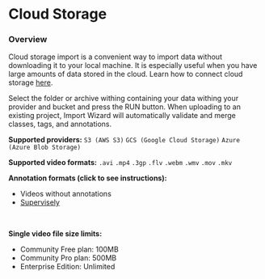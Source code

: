 # Cloud Storage

### Overview

Cloud storage import is a convenient way to import data without downloading it to your local machine. It is especially useful when you have large amounts of data stored in the cloud. Learn how to connect cloud storage [here](https://docs.supervisely.com/enterprise-edition/advanced-tuning/s3).

Select the folder or archive withing containing your data withing your provider and bucket and press the RUN button.
When uploading to an existing project, Import Wizard will automatically validate and merge classes, tags, and annotations.

**Supported providers:** `S3 (AWS S3)` `GCS (Google Cloud Storage)` `Azure (Azure Blob Storage)`

**Supported video formats:** `.avi` `.mp4` `.3gp` `.flv` `.webm` `.wmv` `.mov` `.mkv`

**Annotation formats (click to see instructions):**

- Videos without annotations
- [Supervisely]()

<br>

**Single video file size limits:**

- Community Free plan: 100MB
- Community Pro plan: 500MB
- Enterprise Edition: Unlimited
